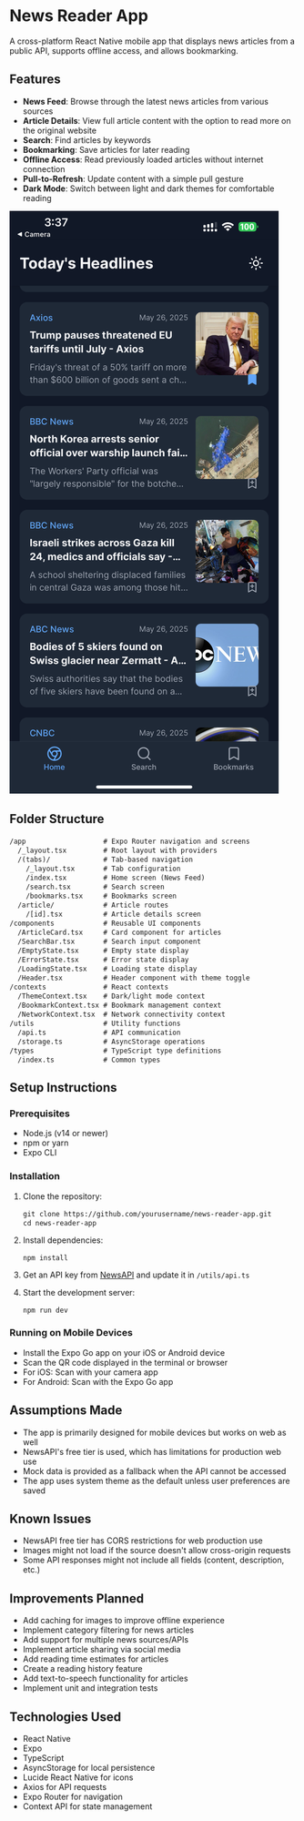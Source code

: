 # News Reader App

A cross-platform React Native mobile app that displays news articles from a public API, supports offline access, and allows bookmarking.

## Features

- **News Feed**: Browse through the latest news articles from various sources
- **Article Details**: View full article content with the option to read more on the original website
- **Search**: Find articles by keywords
- **Bookmarking**: Save articles for later reading
- **Offline Access**: Read previously loaded articles without internet connection
- **Pull-to-Refresh**: Update content with a simple pull gesture
- **Dark Mode**: Switch between light and dark themes for comfortable reading

[![Watch the video](./assets/1.png)](./assets/2.MP4)

## Folder Structure

```
/app                   # Expo Router navigation and screens
  /_layout.tsx         # Root layout with providers
  /(tabs)/             # Tab-based navigation
    /_layout.tsx       # Tab configuration
    /index.tsx         # Home screen (News Feed)
    /search.tsx        # Search screen
    /bookmarks.tsx     # Bookmarks screen
  /article/            # Article routes
    /[id].tsx          # Article details screen
/components            # Reusable UI components
  /ArticleCard.tsx     # Card component for articles
  /SearchBar.tsx       # Search input component
  /EmptyState.tsx      # Empty state display
  /ErrorState.tsx      # Error state display
  /LoadingState.tsx    # Loading state display
  /Header.tsx          # Header component with theme toggle
/contexts              # React contexts
  /ThemeContext.tsx    # Dark/light mode context
  /BookmarkContext.tsx # Bookmark management context
  /NetworkContext.tsx  # Network connectivity context
/utils                 # Utility functions
  /api.ts              # API communication
  /storage.ts          # AsyncStorage operations
/types                 # TypeScript type definitions
  /index.ts            # Common types
```

## Setup Instructions

### Prerequisites

- Node.js (v14 or newer)
- npm or yarn
- Expo CLI

### Installation

1. Clone the repository:
   ```
   git clone https://github.com/yourusername/news-reader-app.git
   cd news-reader-app
   ```

2. Install dependencies:
   ```
   npm install
   ```

3. Get an API key from [NewsAPI](https://newsapi.org/) and update it in `/utils/api.ts`

4. Start the development server:
   ```
   npm run dev
   ```

### Running on Mobile Devices

- Install the Expo Go app on your iOS or Android device
- Scan the QR code displayed in the terminal or browser
- For iOS: Scan with your camera app
- For Android: Scan with the Expo Go app

## Assumptions Made

- The app is primarily designed for mobile devices but works on web as well
- NewsAPI's free tier is used, which has limitations for production web use
- Mock data is provided as a fallback when the API cannot be accessed
- The app uses system theme as the default unless user preferences are saved

## Known Issues

- NewsAPI free tier has CORS restrictions for web production use
- Images might not load if the source doesn't allow cross-origin requests
- Some API responses might not include all fields (content, description, etc.)

## Improvements Planned

- Add caching for images to improve offline experience
- Implement category filtering for news articles
- Add support for multiple news sources/APIs
- Implement article sharing via social media
- Add reading time estimates for articles
- Create a reading history feature
- Add text-to-speech functionality for articles
- Implement unit and integration tests

## Technologies Used

- React Native
- Expo
- TypeScript
- AsyncStorage for local persistence
- Lucide React Native for icons
- Axios for API requests
- Expo Router for navigation
- Context API for state management